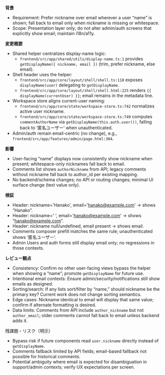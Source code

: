 **背景**
- Requirement: Prefer nickname over email wherever a user “name” is shown; fall back to email only when nickname is missing or whitespace.
- Scope: Presentation layer only; do not alter admin/auth screens that explicitly show email; maintain i18n/a11y.

**変更概要**
- Shared helper centralizes display-name logic:
  - `frontend/src/app/shared/utils/display-name.ts:1` provides `getDisplayName({ nickname, email })` (trim, prefer nickname, else email).
- Shell header uses the helper:
  - `frontend/src/app/core/layout/shell/shell.ts:118` exposes `displayName(user)` delegating to `getDisplayName`.
  - `frontend/src/app/core/layout/shell/shell.html:225` renders `{{ displayName(currentUser) }}`; email remains in the metadata line.
- Workspace store aligns current-user naming:
  - `frontend/src/app/core/state/workspace-store.ts:742` normalizes active user nickname.
  - `frontend/src/app/core/state/workspace-store.ts:749` computes `commentAuthorName` via `getDisplayName(this.auth.user())`, falling back to ‘匿名ユーザー’ when unauthenticated.
- Admin/auth remain email-centric (no change), e.g., `frontend/src/app/features/admin/page.html:304`.

**影響**
- User-facing “name” displays now consistently show nickname when present; whitespace-only nicknames fall back to email.
- Comments list shows `authorNickname` from API; legacy comments without nickname fall back to author_id per existing mapping.
- No backend/schema changes; no API or routing changes; minimal UI surface change (text value only).

**検証**
- Header: nickname='Hanako', email='hanako@example.com' → shows “Hanako”.
- Header: nickname='   ', email='hanako@example.com' → shows “hanako@example.com”.
- Header: nickname null/undefined, email present → shows email.
- Comments composer prefill matches the same rule; unauthenticated shows ‘匿名ユーザー’.
- Admin Users and auth forms still display email only; no regressions in those contexts.

**レビュー観点**
- Consistency: Confirm no other user-facing views bypass the helper when showing a “name”; promote `getDisplayName` for future use.
- Intentional email contexts: Ensure admin/security/notifications still show emails as designed.
- Sorting/search: If any lists sort/filter by “name,” should nickname be the primary key? Current work does not change sorting semantics.
- Edge cases: Nickname identical to email will display that same value; confirm if alternate formatting is desired.
- Data limits: Comments from API include `author_nickname` but not `author_email`; older comments cannot fall back to email unless backend adds it.

残課題・リスク（明示）
- Bypass risk if future components read `user.nickname` directly instead of `getDisplayName`.
- Comments fallback limited by API fields; email-based fallback not possible for historical comments.
- Potential ambiguity where email is expected for disambiguation in support/admin contexts; verify UX expectations per screen.